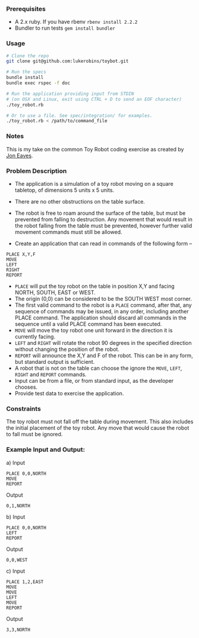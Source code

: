 ### Prerequisites

- A 2.x ruby. If you have rbenv `rbenv install 2.2.2`
- Bundler to run tests `gem install bundler`

### Usage

```bash
# Clone the repo
git clone git@github.com:lukerobins/toybot.git

# Run the specs
bundle install
bundle exec rspec -f doc

# Run the application providing input from STDIN
# (on OSX and Linux, exit using CTRL + D to send an EOF character)
./toy_robot.rb

# Or to use a file. See spec/integration/ for examples.
./toy_robot.rb < /path/to/command_file
```

### Notes

This is my take on the common Toy Robot coding exercise as created by [Jon Eaves](https://joneaves.wordpress.com/2014/07/21/toy-robot-coding-test/).

### Problem Description

- The application is a simulation of a toy robot moving on a square tabletop, of dimensions 5 units x 5 units.
- There are no other obstructions on the table surface.
- The robot is free to roam around the surface of the table, but must be prevented from falling to destruction. Any movement
that would result in the robot falling from the table must be prevented, however further valid movement commands must still
be allowed.

- Create an application that can read in commands of the following form –

```
PLACE X,Y,F
MOVE
LEFT
RIGHT
REPORT
```

- `PLACE` will put the toy robot on the table in position X,Y and facing NORTH, SOUTH, EAST or WEST.
- The origin (0,0) can be considered to be the SOUTH WEST most corner.
- The first valid command to the robot is a `PLACE` command, after that, any sequence of commands may be issued, in any order, including another PLACE command. The application should discard all commands in the sequence until a valid PLACE command has been executed.
- `MOVE` will move the toy robot one unit forward in the direction it is currently facing.
- `LEFT` and `RIGHT` will rotate the robot 90 degrees in the specified direction without changing the position of the robot.
- `REPORT` will announce the X,Y and F of the robot. This can be in any form, but standard output is sufficient.
- A robot that is not on the table can choose the ignore the `MOVE`, `LEFT`, `RIGHT` and `REPORT` commands.
- Input can be from a file, or from standard input, as the developer chooses.
- Provide test data to exercise the application.

### Constraints

The toy robot must not fall off the table during movement. This also includes the initial placement of the toy robot.
Any move that would cause the robot to fall must be ignored.

### Example Input and Output:

a) Input

```
PLACE 0,0,NORTH
MOVE
REPORT
```

Output

```
0,1,NORTH
```

b) Input

```
PLACE 0,0,NORTH
LEFT
REPORT
```

Output

```
0,0,WEST
```

c) Input

```
PLACE 1,2,EAST
MOVE
MOVE
LEFT
MOVE
REPORT
```

Output

```
3,3,NORTH
```

